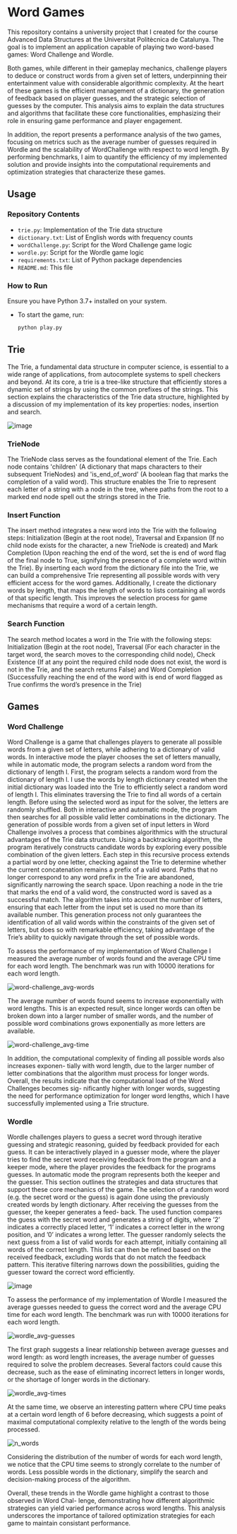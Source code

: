 # Word Games

This repository contains a university project that I created for the course Advanced Data Structures at the Universitat Politècnica de Catalunya. The goal is to implement an application capable of playing two word-based games: Word Challenge and Wordle. 

Both games, while different in their gameplay mechanics, challenge players to deduce or construct words from a given set of letters, underpinning their entertainment value with considerable algorithmic complexity. At the heart of these games is the efficient management of a dictionary, the generation of feedback based on player guesses, and the strategic selection of guesses by the computer. This analysis aims to explain the data structures and algorithms that facilitate these core functionalities, emphasizing their role in ensuring game performance and player engagement.

In addition, the report presents a performance analysis of the two games, focusing on metrics such as the average number of guesses required in Wordle and the scalability of WordChallenge with respect to word length. By performing benchmarks, I aim to quantify the efficiency of my implemented solution and provide insights into the computational requirements and optimization strategies that characterize these games.

## Usage
### Repository Contents
- `trie.py`: Implementation of the Trie data structure
- `dictionary.txt`: List of English words with frequency counts
- `wordChallenge.py`: Script for the Word Challenge game logic
- `wordle.py`: Script for the Wordle game logic
- `requirements.txt`: List of Python package dependencies
- `README.md`: This file

### How to Run
Ensure you have Python 3.7+ installed on your system.

- To start the game, run:
    ```sh
    python play.py

## Trie
The Trie, a fundamental data structure in computer science, is essential to a wide range of applications, from autocomplete systems to spell checkers and beyond. At its core, a trie is a tree-like structure that efficiently stores a dynamic set of strings by using the common prefixes of the strings. This section explains the characteristics of the Trie data structure, highlighted by a discussion of my implementation of its key properties: nodes, insertion and search.

![image](https://github.com/user-attachments/assets/1c6d4a29-b1b9-4f63-8e4c-38b478a6dff7)

### TrieNode
The TrieNode class serves as the foundational element of the Trie. Each node contains 'children' (A dictionary that maps characters to their subsequent TrieNodes) and 'is_end_of_word' (A boolean flag that marks the completion of a valid word). This structure enables the Trie to represent each letter of a string with a node in the tree, where paths from the root to a marked end node spell out the strings stored in the Trie.

### Insert Function
The insert method integrates a new word into the Trie with the following steps: Initialization (Begin at the root node), Traversal and Expansion (If no child node exists for the character, a new TrieNode is created) and Mark Completion (Upon reaching the end of the word, set the is end of word flag of the final node to True, signifying the presence of a complete word within the Trie). By inserting each word from the dictionary file into the Trie, we can build a comprehensive Trie representing all possible words with very efficient access for the word games. Additionally, I create the dictionary words by length, that maps the length of words to lists containing all words of that specific length. This improves the selection process for game mechanisms that require a word of a certain length.

### Search Function
The search method locates a word in the Trie with the following steps: Initialization (Begin at the root node), Traversal (For each character in the target word, the search moves to the corresponding child node), Check Existence (If at any point the required child node does not exist, the word is not in the Trie, and the search returns False) and Word Completion (Successfully reaching the end of the word with is end of word flagged as True confirms the word’s presence in the Trie)



## Games
### Word Challenge
Word Challenge is a game that challenges players to generate all possible words from a given set of letters, while adhering to a dictionary of valid words.
In interactive mode the player chooses the set of letters manually, while in automatic mode, the program selects a random word from the dictionary of length l. First, the program selects a random word from the dictionary of length l. I use the words by length dictionary created when the initial dictionary was loaded into the Trie to efficiently select a random word of length l. This eliminates traversing the Trie to find all words of a certain length. Before using the selected word as input for the solver, the letters are randomly shuffled.
Both in interactive and automatic mode, the program then searches for all possible valid letter combinations in the dictionary. The generation of possible words from a given set of input letters in Word Challenge involves a process that combines algorithmics with the structural advantages of the Trie data structure. Using a backtracking algorithm, the program iteratively constructs candidate words by exploring every possible combination of the given letters. Each step in this recursive process extends a partial word by one letter, checking against the Trie to determine whether the current concatenation remains a prefix of a valid word. Paths that no longer correspond to any word prefix in the Trie are abandoned, significantly narrowing the search space. Upon reaching a node in the trie that marks the end of a valid word, the constructed word is saved as a successful match. The algorithm takes into account the number of letters, ensuring that each letter from the input set is used no more than its available number. This generation process not only guarantees the identification of all valid words within the constraints of the given set of letters, but does so with remarkable efficiency, taking advantage of the Trie’s ability to quickly navigate
through the set of possible words.

To assess the performance of my implementation of Word Challenge I measured the average number of words found and the average CPU time for each word length. The benchmark was run with 10000 iterations for each word length.

![word-challenge_avg-words](https://github.com/user-attachments/assets/c2c7a87f-6ba1-4e8b-b840-f3d827368ca1)

The average number of words found seems to increase exponentially with word lengths. This is an expected result, since longer words can often be broken down into a larger number of smaller words, and the number of possible word combinations grows exponentially as more letters are available.

![word-challenge_avg-time](https://github.com/user-attachments/assets/c248645f-c0d8-42fc-a690-abfd2b279b1b)

In addition, the computational complexity of finding all possible words also increases exponen- tially with word length, due to the larger number of letter combinations that the algorithm must process for longer words.
Overall, the results indicate that the computational load of the Word Challenges becomes sig- nificantly higher with longer words, suggesting the need for performance optimization for longer word lengths, which I have successfully implemented using a Trie structure.

### Wordle
Wordle challenges players to guess a secret word through iterative guessing and strategic reasoning, guided by feedback provided for each guess. It can be interactively played in a guesser mode, where the player tries to find the secret word receiving feedback from the program and a keeper mode, where the player provides the feedback for the programs guesses. In automatic mode the program represents both the keeper and the guesser. This section outlines the strategies and data structures that support these core mechanics of the game.
The selection of a random word (e.g. the secret word or the guess) is again done using the previously created words by length dictionary.
After receiving the guesses from the guesser, the keeper generates a feed- back. The used function compares the guess with the secret word and generates a string of digits, where ’2’ indicates a correctly placed letter, ’1’ indicates a correct letter in the wrong position, and ’0’ indicates a wrong letter.
The guesser randomly selects the next guess from a list of valid words for each attempt, initially containing all words of the correct length. This list can then be refined based on the received feedback, excluding words that do not match the feedback pattern. This iterative filtering narrows down the possibilities, guiding the guesser toward the correct word efficiently.

![image](https://github.com/user-attachments/assets/29c96519-99ca-45f3-ab83-cd0852c827bf)

To assess the performance of my implementation of Wordle I measured the average guesses needed to guess the correct word and the average CPU time for each word length. The benchmark was run with 10000 iterations for each word length.

![wordle_avg-guesses](https://github.com/user-attachments/assets/15047106-95fd-4496-a107-003831595503)

The first graph suggests a linear relationship between average guesses and word length: as word length increases, the average number of guesses required to solve the problem decreases. Several factors could cause this decrease, such as the ease of eliminating incorrect letters in longer words, or the shortage of longer words in the dictionary.

![wordle_avg-times](https://github.com/user-attachments/assets/1fe6f6c5-bf77-42d9-8d8e-68f2aa14a6ac)

At the same time, we observe an interesting pattern where CPU time peaks at a certain word length of 6 before decreasing, which suggests a point of maximal computational complexity relative to the length of the words being processed. 

![n_words](https://github.com/user-attachments/assets/1b98b949-835f-4bfb-8a7a-738d8a5bbd07)

Considering the distribution of the number of words for each word length, we notice that the CPU time seems to strongly correlate to the number of words. Less possible words in the dictionary, simplify the search and decision-making process of the algorithm.

Overall, these trends in the Wordle game highlight a contrast to those observed in Word Chal- lenge, demonstrating how different algorithmic strategies can yield varied performance across word lengths. This analysis underscores the importance of tailored optimization strategies for each game to maintain consistant performance.

